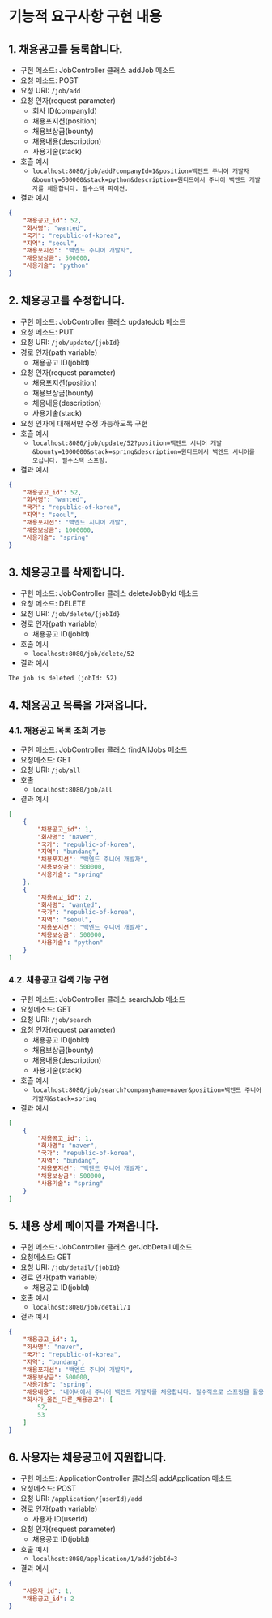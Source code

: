 # 기능적 요구사항 구현 내용

## 1. 채용공고를 등록합니다.
* 구현 메소드: JobController 클래스 addJob 메소드
* 요청 메소드: POST
* 요청 URI: `/job/add`
* 요청 인자(request parameter)
    - 회사 ID(companyId)
    - 채용포지션(position)
    - 채용보상금(bounty)
    - 채용내용(description)
    - 사용기술(stack)
* 호출 예시
    + `localhost:8080/job/add?companyId=1&position=백엔드 주니어 개발자&bounty=500000&stack=python&description=원티드에서 주니어 백엔드 개발자를 채용합니다. 필수스택 파이썬.`
* 결과 예시
```json
{
    "채용공고_id": 52,
    "회사명": "wanted",
    "국가": "republic-of-korea",
    "지역": "seoul",
    "채용포지션": "백엔드 주니어 개발자",
    "채용보상금": 500000,
    "사용기술": "python"
}
```

## 2. 채용공고를 수정합니다.
* 구현 메소드: JobController 클래스 updateJob 메소드
* 요청 메소드: PUT
* 요청 URI: `/job/update/{jobId}`
* 경로 인자(path variable)
    - 채용공고 ID(jobId)
* 요청 인자(request parameter)
    - 채용포지션(position)
    - 채용보상금(bounty)
    - 채용내용(description)
    - 사용기술(stack)
* 요청 인자에 대해서만 수정 가능하도록 구현
* 호출 예시
    - `localhost:8080/job/update/52?position=백엔드 시니어 개발&bounty=1000000&stack=spring&description=원티드에서 백엔드 시니어를 모십니다. 필수스택 스프링.`
* 결과 예시
```json
{
    "채용공고_id": 52,
    "회사명": "wanted",
    "국가": "republic-of-korea",
    "지역": "seoul",
    "채용포지션": "백엔드 시니어 개발",
    "채용보상금": 1000000,
    "사용기술": "spring"
}
```

## 3. 채용공고를 삭제합니다.
* 구현 메소드: JobController 클래스 deleteJobById 메소드
* 요청 메소드: DELETE
* 요청 URI: `/job/delete/{jobId}`
* 경로 인자(path variable)
    - 채용공고 ID(jobId)
* 호출 예시
    - `localhost:8080/job/delete/52`
* 결과 예시
```text
The job is deleted (jobId: 52)
```

## 4. 채용공고 목록을 가져옵니다.
### 4.1. 채용공고 목록 조회 기능
* 구현 메소드: JobController 클래스 findAllJobs 메소드
* 요청메소드: GET
* 요청 URI: `/job/all`
* 호출
    - `localhost:8080/job/all`
* 결과 예시
```json
[
    {
        "채용공고_id": 1,
        "회사명": "naver",
        "국가": "republic-of-korea",
        "지역": "bundang",
        "채용포지션": "백엔드 주니어 개발자",
        "채용보상금": 500000,
        "사용기술": "spring"
    },
    {
        "채용공고_id": 2,
        "회사명": "wanted",
        "국가": "republic-of-korea",
        "지역": "seoul",
        "채용포지션": "백엔드 주니어 개발자",
        "채용보상금": 500000,
        "사용기술": "python"
    }
]
```

### 4.2. 채용공고 검색 기능 구현
* 구현 메소드: JobController 클래스 searchJob 메소드
* 요청메소드: GET
* 요청 URI: `/job/search`
* 요청 인자(request parameter)
    - 채용공고 ID(jobId)
    - 채용보상금(bounty)
    - 채용내용(description)
    - 사용기술(stack)
* 호출 예시
    - `localhost:8080/job/search?companyName=naver&position=백엔드 주니어 개발자&stack=spring` 
* 결과 예시
```json
[
    {
        "채용공고_id": 1,
        "회사명": "naver",
        "국가": "republic-of-korea",
        "지역": "bundang",
        "채용포지션": "백엔드 주니어 개발자",
        "채용보상금": 500000,
        "사용기술": "spring"
    }
]
```

## 5. 채용 상세 페이지를 가져옵니다.
* 구현 메소드: JobController 클래스 getJobDetail 메소드
* 요청메소드: GET
* 요청 URI: `/job/detail/{jobId}`
* 경로 인자(path variable)
    - 채용공고 ID(jobId)
* 호출 예시
    - `localhost:8080/job/detail/1` 
* 결과 예시
```json
{
    "채용공고_id": 1,
    "회사명": "naver",
    "국가": "republic-of-korea",
    "지역": "bundang",
    "채용포지션": "백엔드 주니어 개발자",
    "채용보상금": 500000,
    "사용기술": "spring",
    "채용내용": "네이버에서 주니어 백엔드 개발자를 채용합니다. 필수적으로 스프링을 활용할 줄 아셔야 합니다.",
    "회사가_올린_다른_채용공고": [
        52,
        53
    ]
}
```

## 6. 사용자는 채용공고에 지원합니다.
* 구현 메소드: ApplicationController 클래스의 addApplication 메소드
* 요청메소드: POST
* 요청 URI: `/application/{userId}/add`
* 경로 인자(path variable)
    - 사용자 ID(userId)
* 요청 인자(request parameter)
    - 채용공고 ID(jobId)
* 호출 예시
    - `localhost:8080/application/1/add?jobId=3`
* 결과 예시
```json
{
    "사용자_id": 1,
    "채용공고_id": 2
}
```
